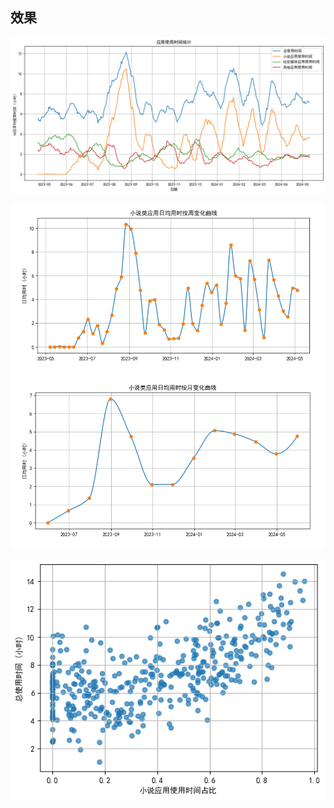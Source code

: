 ## 效果

![](PasteImage/2024-05-24-23-35-27.png)

![](PasteImage/2024-05-24-22-23-27.png)

![](PasteImage/2024-05-27-14-42-32.png)